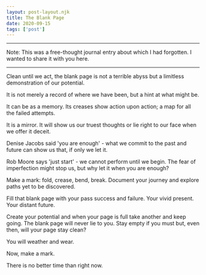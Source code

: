 ```yaml
---
layout: post-layout.njk 
title: The Blank Page
date: 2020-09-15
tags: ['post']
---
```


*****

<!-- Excerpt Start -->
Note: This was a free-thought journal entry about which I had forgotten. I wanted to share it with you here.<!-- Excerpt End -->

*****

Clean until we act, the blank page is not a terrible abyss but a limitless demonstration of our potential.

It is not merely a record of where we have been, but a hint at what might be.

It can be as a memory. Its creases show action upon action; a map for all the failed attempts.

It is a mirror. It will show us our truest thoughts or lie right to our face when we offer it deceit.

Denise Jacobs said 'you are enough' - what we commit to the past and future can show us that, if only we let it.

Rob Moore says 'just start' - we cannot perform until we begin. The fear of imperfection might stop us, but why let it when you are enough?

Make a mark: fold, crease, bend, break. Document your journey and explore paths yet to be discovered.

Fill that blank page with your pass success and failure. Your vivid present. Your distant future.

Create your potential and when your page is full take another and keep going.
The blank page will never lie to you. Stay empty if you must but, even then, will your page stay clean?

You will weather and wear.

Now, make a mark.

There is no better time than right now.
